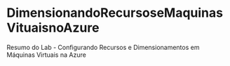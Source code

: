 # DimensionandoRecursoseMaquinasVituaisnoAzure
Resumo do Lab - Configurando Recursos e Dimensionamentos em Máquinas Virtuais na Azure
